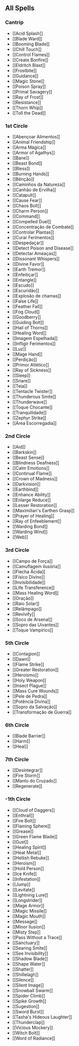 ## All Spells

### Cantrip
- [[Acid Splash]]
- [[Blade Ward]]
- [[Booming Blade]]
- [[Chill Touch]]
- [[Control Flames]]
- [[Create Bonfire]]
- [[Eldritch Blast]]
- [[Frostbite]]
- [[Guidance]]
- [[Magic Stone]]
- [[Poison Spray]]
- [[Primal Savagery]]
- [[Ray of Frost]]
- [[Resistance]]
- [[Thorn Whip]]
- [[Toll the Dead]]

### 1st Circle
- [[Abençoar Alimentos]]
- [[Animal Friendship]]
- [[Arma Mágica]]
- [[Armor of Agathys]]
- [[Bane]]
- [[Beast Bond]]
- [[Bless]]
- [[Burning Hands]]
- [[Bênção]]
- [[Caminhos da Natureza]]
- [[Canhão de Ervilha]]
- [[Catapult]]
- [[Cause Fear]]
- [[Chaos Bolt]]
- [[Charm Person]]
- [[Command]]
- [[Compelled Duel]]
- [[Concentração de Combate]]
- [[Controlar Plantas]]
- [[Curar Ferimentos]]
- [[Despedaçar]]
- [[Detect Poison and Disease]]
- [[Detectar Ameaças]]
- [[Dissonant Whispers]]
- [[Divine Favor]]
- [[Earth Tremor]]
- [[Enfeitiçar]]
- [[Entangle]]
- [[Escudo]]
- [[Escuridão]]
- [[Explosão de chamas]]
- [[False Life]]
- [[Feather Fall]]
- [[Fog Cloud]]
- [[Goodberry]]
- [[Guiding Bolt]]
- [[Hail of Thorns]]
- [[Healing Word]]
- [[Imagem Espelhada]]
- [[Infligir Ferimentos]]
- [[Luz]]
- [[Mage Hand]]
- [[Perdição]]
- [[Primor Atlético]]
- [[Ray of Sickness]]
- [[Sleep]]
- [[Snare]]
- [[Teia]]
- [[Tentacle Twister]]
- [[Thunderous Smite]]
- [[Thunderwave]]
- [[Toque Chocante]]
- [[Tranquilidade]]
- [[Zephyr Strike]]
- [[Área Escorregadia]]

### 2nd Circle
- [[Aid]]
- [[Barkskin]]
- [[Beast Sense]]
- [[Blindness Deafness]]
- [[Calm Emotions]]
- [[Continual Flame]]
- [[Crown of Madness]]
- [[Darkvision]]
- [[Earthbind]]
- [[Enhance Ability]]
- [[Enlarge Reduce]]
- [[Lesser Restoration]]
- [[Maximilian's Earthen Grasp]]
- [[Prayer of Healing]]
- [[Ray of Enfeeblement]]
- [[Warding Bond]]
- [[Warding Wind]]
- [[Web]]

### 3rd Circle
- [[Campo de Força]]
- [[Camuflagem ilusória]]
- [[Flecha Ácida]]
- [[Físico Divino]]
- [[Invisibilidade]]
- [[Life Transference]]
- [[Mass Healing Word]]
- [[Oração]]
- [[Raio Solar]]
- [[Relâmpago]]
- [[Revivify]]
- [[Soco de Arsenal]]
- [[Sopro das Uivantes]]
- [[Toque Vampírico]]

### 5th Circle
- [[Contagion]]
- [[Dawn]]
- [[Flame Strike]]
- [[Greater Restoration]]
- [[Heroísmo]]
- [[Holy Weapon]]
- [[Insect Plague]]
- [[Mass Cure Wounds]]
- [[Pele de Pedra]]
- [[Potência Divina]]
- [[Sopro da Salvação]]
- [[Transformação de Guerra]]

### 6th Circle
- [[Blade Barrier]]
- [[Harm]]
- [[Heal]]

### 7th Circle
- [[Desintegrar]]
- [[Fire Storm]]
- [[Manto do Cruzado]]
- [[Regenerate]]

### -1th Circle
- [[Cloud of Daggers]]
- [[Enthrall]]
- [[Fire Bolt]]
- [[Flaming Sphere]]
- [[Grease]]
- [[Green Flame Blade]]
- [[Gust]]
- [[Healing Spirit]]
- [[Heat Metal]]
- [[Hellish Rebuke]]
- [[Heroism]]
- [[Hold Person]]
- [[Ice Knife]]
- [[Infestation]]
- [[Jump]]
- [[Levitate]]
- [[Lightning Lure]]
- [[Longstrider]]
- [[Mage Armor]]
- [[Magic Missile]]
- [[Magic Mouth]]
- [[Message]]
- [[Minor Ilusion]]
- [[Misty Step]]
- [[Pass Without a Trace]]
- [[Sanctuary]]
- [[Searing Smite]]
- [[See Invisibility]]
- [[Shadow Blade]]
- [[Shape Water]]
- [[Shatter]]
- [[Shillelagh]]
- [[Silence]]
- [[Silent Image]]
- [[Snowball Swarm]]
- [[Spider Climb]]
- [[Spike Growth]]
- [[Sugestion]]
- [[Sword Burst]]
- [[Tasha's Hideous Laughter]]
- [[Thunderclap]]
- [[Vicious Mockery]]
- [[Witch Bolt]]
- [[Word of Radiance]]